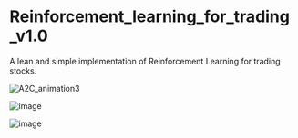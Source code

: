 # Reinforcement_learning_for_trading_v1.0
A lean and simple implementation of Reinforcement Learning for trading stocks.

![A2C_animation3](https://user-images.githubusercontent.com/55462061/231509301-3a6ef1cc-81ec-43d2-9de2-d4be84b1a6f8.gif)

![image](https://user-images.githubusercontent.com/55462061/231503942-239bedd3-2907-4fac-b678-4b83826668be.png)

![image](https://user-images.githubusercontent.com/55462061/231504139-8c0c4e31-9223-4cc1-a426-b67921c46a20.png)
